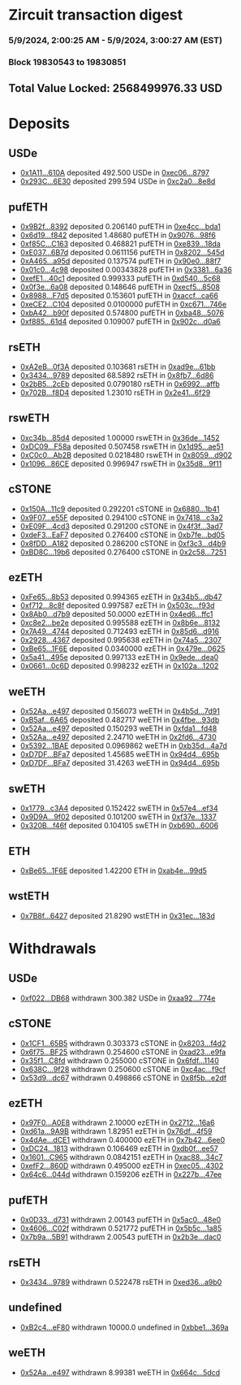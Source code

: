 # Zircuit transaction digest
### 5/9/2024, 2:00:25 AM - 5/9/2024, 3:00:27 AM (EST)
### Block 19830543 to 19830851

## Total Value Locked: 2568499976.33 USD

# Deposits
## USDe
- [0x1A11...610A](https://etherscan.io/address/0x1A1104edd92F68c657CB108aCd3132827CDb610A) deposited 492.500 USDe in [0xec06...8797](https://etherscan.io/tx/0x1A1104edd92F68c657CB108aCd3132827CDb610A)
- [0x293C...6E30](https://etherscan.io/address/0x293C6937D8D82e05B01335F7B33FBA0c8e256E30) deposited 299.594 USDe in [0xc2a0...8e8d](https://etherscan.io/tx/0x293C6937D8D82e05B01335F7B33FBA0c8e256E30)
## pufETH
- [0x9B2f...8392](https://etherscan.io/address/0x9B2fC1151Fe4953A79f21D3CD4C1a62ea6828392) deposited 0.206140 pufETH in [0xe4cc...bda1](https://etherscan.io/tx/0x9B2fC1151Fe4953A79f21D3CD4C1a62ea6828392)
- [0x6d19...f842](https://etherscan.io/address/0x6d1997e8d4c3713D2B8cD076DA3b5bCCFbD7f842) deposited 1.48680 pufETH in [0x9076...98f6](https://etherscan.io/tx/0x6d1997e8d4c3713D2B8cD076DA3b5bCCFbD7f842)
- [0xf85C...C163](https://etherscan.io/address/0xf85C3a50dbB263dCbFCFd0ED475Be46BEf05C163) deposited 0.468821 pufETH in [0xe839...18da](https://etherscan.io/tx/0xf85C3a50dbB263dCbFCFd0ED475Be46BEf05C163)
- [0xE037...6B7d](https://etherscan.io/address/0xE0374E0AeB5863e30F9B60b46d3F610647266B7d) deposited 0.0611156 pufETH in [0x8202...545d](https://etherscan.io/tx/0xE0374E0AeB5863e30F9B60b46d3F610647266B7d)
- [0xA465...a95d](https://etherscan.io/address/0xA46569Ee5bACea48932679cCf8DeF655FE03a95d) deposited 0.137574 pufETH in [0x90e0...88f7](https://etherscan.io/tx/0xA46569Ee5bACea48932679cCf8DeF655FE03a95d)
- [0x01c0...4c98](https://etherscan.io/address/0x01c012157F23ac105D207153Ba8Dd2D7b2334c98) deposited 0.00343828 pufETH in [0x3381...6a36](https://etherscan.io/tx/0x01c012157F23ac105D207153Ba8Dd2D7b2334c98)
- [0xefE1...40c1](https://etherscan.io/address/0xefE139ecEe9b787ae4329814058003E81a3a40c1) deposited 0.999333 pufETH in [0xd540...5c68](https://etherscan.io/tx/0xefE139ecEe9b787ae4329814058003E81a3a40c1)
- [0x0f3e...6a08](https://etherscan.io/address/0x0f3ef900656cB871FA9cEce84B4BD6FFD7b06a08) deposited 0.148646 pufETH in [0xecf5...8508](https://etherscan.io/tx/0x0f3ef900656cB871FA9cEce84B4BD6FFD7b06a08)
- [0x8988...F7d5](https://etherscan.io/address/0x89886c220d6e055F6105Ad98dfE519e205E6F7d5) deposited 0.153601 pufETH in [0xaccf...ca66](https://etherscan.io/tx/0x89886c220d6e055F6105Ad98dfE519e205E6F7d5)
- [0xeCE2...C104](https://etherscan.io/address/0xeCE275f982852611bf13C5ac366dBB146656C104) deposited 0.0100000 pufETH in [0xc671...746e](https://etherscan.io/tx/0xeCE275f982852611bf13C5ac366dBB146656C104)
- [0xbA42...b90f](https://etherscan.io/address/0xbA42de0185a7A2ea953584FFb20778EBdDFBb90f) deposited 0.574800 pufETH in [0xba48...5076](https://etherscan.io/tx/0xbA42de0185a7A2ea953584FFb20778EBdDFBb90f)
- [0xf885...61d4](https://etherscan.io/address/0xf885446A03B06afb4F2777326F0fa47E513C61d4) deposited 0.109007 pufETH in [0x902c...d0a6](https://etherscan.io/tx/0xf885446A03B06afb4F2777326F0fa47E513C61d4)
## rsETH
- [0xA2eB...0f3A](https://etherscan.io/address/0xA2eBcE9e8FB7580F4D36a201f967FCfdDFcb0f3A) deposited 0.103681 rsETH in [0xad9e...61bb](https://etherscan.io/tx/0xA2eBcE9e8FB7580F4D36a201f967FCfdDFcb0f3A)
- [0x3434...9789](https://etherscan.io/address/0x34349c5569e7B846c3558961552D2202760A9789) deposited 68.5892 rsETH in [0x8fb7...6d86](https://etherscan.io/tx/0x34349c5569e7B846c3558961552D2202760A9789)
- [0x2bB5...2cEb](https://etherscan.io/address/0x2bB5Ad48FadeB4e53a4F79819075105C6eea2cEb) deposited 0.0790180 rsETH in [0x6992...affb](https://etherscan.io/tx/0x2bB5Ad48FadeB4e53a4F79819075105C6eea2cEb)
- [0x702B...f8D4](https://etherscan.io/address/0x702BA4456cdd7485716e486ECbAbA7CC9276f8D4) deposited 1.23010 rsETH in [0x2e41...6f29](https://etherscan.io/tx/0x702BA4456cdd7485716e486ECbAbA7CC9276f8D4)
## rswETH
- [0xc34b...85d4](https://etherscan.io/address/0xc34b838eFf35a2c8d493b84102fadb1541f685d4) deposited 1.00000 rswETH in [0x36de...1452](https://etherscan.io/tx/0xc34b838eFf35a2c8d493b84102fadb1541f685d4)
- [0xDC09...F58a](https://etherscan.io/address/0xDC09b7f69290EfD949980A4E2fC5b94C407dF58a) deposited 0.507458 rswETH in [0x1d95...ae51](https://etherscan.io/tx/0xDC09b7f69290EfD949980A4E2fC5b94C407dF58a)
- [0xC0c0...Ab2B](https://etherscan.io/address/0xC0c0ff49D4Ed35b0b004479F87CC2EcC8F78Ab2B) deposited 0.0218480 rswETH in [0x8059...d902](https://etherscan.io/tx/0xC0c0ff49D4Ed35b0b004479F87CC2EcC8F78Ab2B)
- [0x1096...86CE](https://etherscan.io/address/0x10960ad8B27CAf7f12881d25735CFD88b7F686CE) deposited 0.996947 rswETH in [0x35d8...9f11](https://etherscan.io/tx/0x10960ad8B27CAf7f12881d25735CFD88b7F686CE)
## cSTONE
- [0x150A...11c9](https://etherscan.io/address/0x150A26b9Dc7613b08A46C97a2491194c69C311c9) deposited 0.292201 cSTONE in [0x6880...1b41](https://etherscan.io/tx/0x150A26b9Dc7613b08A46C97a2491194c69C311c9)
- [0x9F07...e55F](https://etherscan.io/address/0x9F077aB109467AE12991E3d5b017f9d9884Ce55F) deposited 0.294100 cSTONE in [0x7418...c3a2](https://etherscan.io/tx/0x9F077aB109467AE12991E3d5b017f9d9884Ce55F)
- [0xE09F...4cd3](https://etherscan.io/address/0xE09Fb8Fc11204eb31a02438E364fD98f8dc94cd3) deposited 0.291200 cSTONE in [0x4f3f...3ad7](https://etherscan.io/tx/0xE09Fb8Fc11204eb31a02438E364fD98f8dc94cd3)
- [0xdeF3...EaF7](https://etherscan.io/address/0xdeF3eb85aa85c9eD9dEc1A406a44c93ec9E5EaF7) deposited 0.276400 cSTONE in [0xb7fe...bd05](https://etherscan.io/tx/0xdeF3eb85aa85c9eD9dEc1A406a44c93ec9E5EaF7)
- [0x8fDD...A182](https://etherscan.io/address/0x8fDDE9a2D90cFfC9C7cebc33b83fB13e0766A182) deposited 0.286200 cSTONE in [0xf3c3...d4b9](https://etherscan.io/tx/0x8fDDE9a2D90cFfC9C7cebc33b83fB13e0766A182)
- [0xBD8C...19b6](https://etherscan.io/address/0xBD8C94c6355f99094a54A7867CfE9F4A4b8819b6) deposited 0.276400 cSTONE in [0x2c58...7251](https://etherscan.io/tx/0xBD8C94c6355f99094a54A7867CfE9F4A4b8819b6)
## ezETH
- [0xFe65...8b53](https://etherscan.io/address/0xFe657A4e1a7c00fD95a33c08bB84f4aBC4358b53) deposited 0.994365 ezETH in [0x34b5...db47](https://etherscan.io/tx/0xFe657A4e1a7c00fD95a33c08bB84f4aBC4358b53)
- [0xf712...8c8f](https://etherscan.io/address/0xf7121fCdD82A498FAda9cB4D700fB9cC22158c8f) deposited 0.997587 ezETH in [0x503c...f93d](https://etherscan.io/tx/0xf7121fCdD82A498FAda9cB4D700fB9cC22158c8f)
- [0x8Ab0...d7b9](https://etherscan.io/address/0x8Ab050dB7632a714eA19daA871ECCcCE5805d7b9) deposited 50.0000 ezETH in [0x4ed6...ffc1](https://etherscan.io/tx/0x8Ab050dB7632a714eA19daA871ECCcCE5805d7b9)
- [0xc8e2...be2e](https://etherscan.io/address/0xc8e294B180Bc7499EEF0BDa627d75a2CBb12be2e) deposited 0.995588 ezETH in [0x8b6e...8132](https://etherscan.io/tx/0xc8e294B180Bc7499EEF0BDa627d75a2CBb12be2e)
- [0x7A49...4744](https://etherscan.io/address/0x7A493Be5c2ce014cD049Bf178a1ac0Db1B434744) deposited 0.712493 ezETH in [0x85d6...d916](https://etherscan.io/tx/0x7A493Be5c2ce014cD049Bf178a1ac0Db1B434744)
- [0x2928...4367](https://etherscan.io/address/0x2928AC874EE2cc2921486314F41193537eBD4367) deposited 0.995638 ezETH in [0x74a5...2307](https://etherscan.io/tx/0x2928AC874EE2cc2921486314F41193537eBD4367)
- [0xBe65...1F6E](https://etherscan.io/address/0xBe6582044940bC99a8C80EA6ce890A26316C1F6E) deposited 0.0340000 ezETH in [0x479e...0625](https://etherscan.io/tx/0xBe6582044940bC99a8C80EA6ce890A26316C1F6E)
- [0x5a41...495e](https://etherscan.io/address/0x5a4108132b6D5BADE48027528D9FB8d614eA495e) deposited 0.997133 ezETH in [0x9ede...dea0](https://etherscan.io/tx/0x5a4108132b6D5BADE48027528D9FB8d614eA495e)
- [0x0661...0c6D](https://etherscan.io/address/0x0661B681e922C1048B8d59c5Fb63aeeF013d0c6D) deposited 0.998232 ezETH in [0x102a...1202](https://etherscan.io/tx/0x0661B681e922C1048B8d59c5Fb63aeeF013d0c6D)
## weETH
- [0x52Aa...e497](https://etherscan.io/address/0x52Aa899454998Be5b000Ad077a46Bbe360F4e497) deposited 0.156073 weETH in [0x4b5d...7d91](https://etherscan.io/tx/0x52Aa899454998Be5b000Ad077a46Bbe360F4e497)
- [0xB5af...6A65](https://etherscan.io/address/0xB5af87DD04728FbDc8e17b73CF10a838b4186A65) deposited 0.482717 weETH in [0x4fbe...93db](https://etherscan.io/tx/0xB5af87DD04728FbDc8e17b73CF10a838b4186A65)
- [0x52Aa...e497](https://etherscan.io/address/0x52Aa899454998Be5b000Ad077a46Bbe360F4e497) deposited 0.150293 weETH in [0xfda1...fd48](https://etherscan.io/tx/0x52Aa899454998Be5b000Ad077a46Bbe360F4e497)
- [0x52Aa...e497](https://etherscan.io/address/0x52Aa899454998Be5b000Ad077a46Bbe360F4e497) deposited 2.24710 weETH in [0x2fd6...4730](https://etherscan.io/tx/0x52Aa899454998Be5b000Ad077a46Bbe360F4e497)
- [0x5392...1BAE](https://etherscan.io/address/0x5392b7c2eC8c51b64c6Af662118EEAEb2ad91BAE) deposited 0.0969862 weETH in [0xb35d...4a7d](https://etherscan.io/tx/0x5392b7c2eC8c51b64c6Af662118EEAEb2ad91BAE)
- [0xD7DF...BFa7](https://etherscan.io/address/0xD7DF7E085214743530afF339aFC420c7c720BFa7) deposited 1.45685 weETH in [0x94d4...695b](https://etherscan.io/tx/0xD7DF7E085214743530afF339aFC420c7c720BFa7)
- [0xD7DF...BFa7](https://etherscan.io/address/0xD7DF7E085214743530afF339aFC420c7c720BFa7) deposited 31.4263 weETH in [0x94d4...695b](https://etherscan.io/tx/0xD7DF7E085214743530afF339aFC420c7c720BFa7)
## swETH
- [0x1779...c3A4](https://etherscan.io/address/0x1779fADD80B78fb2A8f0f05a8A13C9199291c3A4) deposited 0.152422 swETH in [0x57e4...ef34](https://etherscan.io/tx/0x1779fADD80B78fb2A8f0f05a8A13C9199291c3A4)
- [0x9D9A...9f02](https://etherscan.io/address/0x9D9AC7ae2e68C589b3D06eFC5B30Eaf961599f02) deposited 0.101200 swETH in [0xf37e...1337](https://etherscan.io/tx/0x9D9AC7ae2e68C589b3D06eFC5B30Eaf961599f02)
- [0x320B...f46f](https://etherscan.io/address/0x320B320013212cb91bb30f941F6BC7DEd1d2f46f) deposited 0.104105 swETH in [0xb690...6006](https://etherscan.io/tx/0x320B320013212cb91bb30f941F6BC7DEd1d2f46f)
## ETH
- [0xBe65...1F6E](https://etherscan.io/address/0xBe6582044940bC99a8C80EA6ce890A26316C1F6E) deposited 1.42200 ETH in [0xab4e...99d5](https://etherscan.io/tx/0xBe6582044940bC99a8C80EA6ce890A26316C1F6E)
## wstETH
- [0x7B8f...6427](https://etherscan.io/address/0x7B8f534A30dF5416d50Fb25cEF72238eE8bB6427) deposited 21.8290 wstETH in [0x31ec...183d](https://etherscan.io/tx/0x7B8f534A30dF5416d50Fb25cEF72238eE8bB6427)
# Withdrawals
## USDe
- [0xf022...DB68](https://etherscan.io/address/0xf022c50545Fa2db37ebFAa125E8E53Cdba17DB68) withdrawn 300.382 USDe in [0xaa92...774e](https://etherscan.io/tx/0xf022c50545Fa2db37ebFAa125E8E53Cdba17DB68)
## cSTONE
- [0x1CF1...65B5](https://etherscan.io/address/0x1CF1e4ad39491FBa09550962e4Ef90E9DC2b65B5) withdrawn 0.303373 cSTONE in [0x8203...f4d2](https://etherscan.io/tx/0x1CF1e4ad39491FBa09550962e4Ef90E9DC2b65B5)
- [0x6f75...BF25](https://etherscan.io/address/0x6f75BF9F88a3eC47498149dF64d769661F79BF25) withdrawn 0.254600 cSTONE in [0xad23...e9fa](https://etherscan.io/tx/0x6f75BF9F88a3eC47498149dF64d769661F79BF25)
- [0x35f1...C8fd](https://etherscan.io/address/0x35f178083C17f56a66169b6cb01B297C3C1bC8fd) withdrawn 0.255000 cSTONE in [0x6fdf...1140](https://etherscan.io/tx/0x35f178083C17f56a66169b6cb01B297C3C1bC8fd)
- [0x638C...9f28](https://etherscan.io/address/0x638C8d31f6fbCbCb13D330baBe706DC3F6279f28) withdrawn 0.250600 cSTONE in [0xc4ac...f9cf](https://etherscan.io/tx/0x638C8d31f6fbCbCb13D330baBe706DC3F6279f28)
- [0x53d9...dc67](https://etherscan.io/address/0x53d93de9ed827406648e395dB46cB95c245adc67) withdrawn 0.498866 cSTONE in [0x8f5b...e2df](https://etherscan.io/tx/0x53d93de9ed827406648e395dB46cB95c245adc67)
## ezETH
- [0x97F0...A0E8](https://etherscan.io/address/0x97F0d7f9d9e7Fe4BFBAbc04BE336dc058873A0E8) withdrawn 2.10000 ezETH in [0x2712...16a6](https://etherscan.io/tx/0x97F0d7f9d9e7Fe4BFBAbc04BE336dc058873A0E8)
- [0xd61a...9A9B](https://etherscan.io/address/0xd61aaa23Ecc4C778273554cC3b0aF986286B9A9B) withdrawn 1.82951 ezETH in [0x76df...4f59](https://etherscan.io/tx/0xd61aaa23Ecc4C778273554cC3b0aF986286B9A9B)
- [0x4dAe...dCE1](https://etherscan.io/address/0x4dAe4e2CC5F1f4e3C72390F25Ab83D12B733dCE1) withdrawn 0.400000 ezETH in [0x7b42...6ee0](https://etherscan.io/tx/0x4dAe4e2CC5F1f4e3C72390F25Ab83D12B733dCE1)
- [0xDC24...1813](https://etherscan.io/address/0xDC24c2Aa06eA26ac3bc4a226c4aE3182d4e11813) withdrawn 0.106469 ezETH in [0xdb0f...ee57](https://etherscan.io/tx/0xDC24c2Aa06eA26ac3bc4a226c4aE3182d4e11813)
- [0x1601...C965](https://etherscan.io/address/0x160152ABf9b2b60C58E61A342395BFf66E51C965) withdrawn 0.0842151 ezETH in [0xac88...34c7](https://etherscan.io/tx/0x160152ABf9b2b60C58E61A342395BFf66E51C965)
- [0xefF2...860D](https://etherscan.io/address/0xefF29926dc6EaFDFcC27BF956bb09b726557860D) withdrawn 0.495000 ezETH in [0xec05...4302](https://etherscan.io/tx/0xefF29926dc6EaFDFcC27BF956bb09b726557860D)
- [0x64c6...044d](https://etherscan.io/address/0x64c6AC491527A44BC45858F2811158936FB8044d) withdrawn 0.159206 ezETH in [0x227b...47ee](https://etherscan.io/tx/0x64c6AC491527A44BC45858F2811158936FB8044d)
## pufETH
- [0x0D33...d731](https://etherscan.io/address/0x0D33461d87E2aF82Cd771B20A63ad53Be419d731) withdrawn 2.00143 pufETH in [0x5ac0...48e0](https://etherscan.io/tx/0x0D33461d87E2aF82Cd771B20A63ad53Be419d731)
- [0x4606...C02f](https://etherscan.io/address/0x460635D1EDaf3d25B419e3c4AaCe5c296e4eC02f) withdrawn 0.521772 pufETH in [0x5b5c...1a85](https://etherscan.io/tx/0x460635D1EDaf3d25B419e3c4AaCe5c296e4eC02f)
- [0x7b9a...5B91](https://etherscan.io/address/0x7b9a95E1Bc43644290d2De51416d376bf15F5B91) withdrawn 2.00543 pufETH in [0x2b3e...dac0](https://etherscan.io/tx/0x7b9a95E1Bc43644290d2De51416d376bf15F5B91)
## rsETH
- [0x3434...9789](https://etherscan.io/address/0x34349c5569e7B846c3558961552D2202760A9789) withdrawn 0.522478 rsETH in [0xed36...a9b0](https://etherscan.io/tx/0x34349c5569e7B846c3558961552D2202760A9789)
## undefined
- [0xB2c4...eF80](https://etherscan.io/address/0xB2c48ECc1346EEa6698e57734fAE2d871eA4eF80) withdrawn 10000.0 undefined in [0xbbe1...369a](https://etherscan.io/tx/0xB2c48ECc1346EEa6698e57734fAE2d871eA4eF80)
## weETH
- [0x52Aa...e497](https://etherscan.io/address/0x52Aa899454998Be5b000Ad077a46Bbe360F4e497) withdrawn 8.99381 weETH in [0x664c...5dcd](https://etherscan.io/tx/0x52Aa899454998Be5b000Ad077a46Bbe360F4e497)
